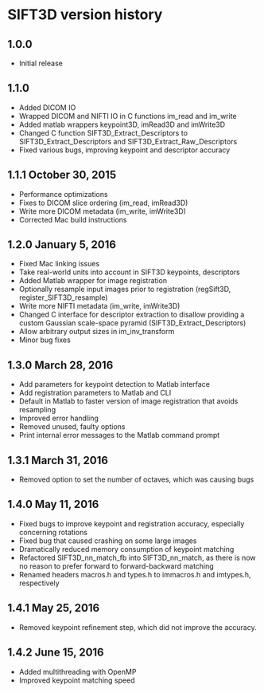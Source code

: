 # SIFT3D version history

## 1.0.0

* Initial release

## 1.1.0

* Added DICOM IO
* Wrapped DICOM and NIFTI IO in C functions im_read and im_write
* Added matlab wrappers keypoint3D, imRead3D and imWrite3D
* Changed C function SIFT3D_Extract_Descriptors to SIFT3D_Extract_Descriptors and SIFT3D_Extract_Raw_Descriptors
* Fixed various bugs, improving keypoint and descriptor accuracy

## 1.1.1 October 30, 2015

* Performance optimizations
* Fixes to DICOM slice ordering (im_read, imRead3D)
* Write more DICOM metadata (im_write, imWrite3D)
* Corrected Mac build instructions

## 1.2.0 January 5, 2016

* Fixed Mac linking issues
* Take real-world units into account in SIFT3D keypoints, descriptors
* Added Matlab wrapper for image registration
* Optionally resample input images prior to registration (regSift3D, register_SIFT3D_resample)
* Write more NIFTI metadata (im_write, imWrite3D)
* Changed C interface for descriptor extraction to disallow providing a custom Gaussian scale-space pyramid (SIFT3D_Extract_Descriptors)
* Allow arbitrary output sizes in im_inv_transform
* Minor bug fixes

## 1.3.0 March 28, 2016

* Add parameters for keypoint detection to Matlab interface
* Add registration parameters to Matlab and CLI
* Default in Matlab to faster version of image registration that avoids resampling
* Improved error handling
* Removed unused, faulty options
* Print internal error messages to the Matlab command prompt

## 1.3.1 March 31, 2016

* Removed option to set the number of octaves, which was causing bugs 

## 1.4.0 May 11, 2016

* Fixed bugs to improve keypoint and registration accuracy, especially concerning rotations
* Fixed bug that caused crashing on some large images
* Dramatically reduced memory consumption of keypoint matching
* Refactored SIFT3D_nn_match_fb into SIFT3D_nn_match, as there is now no reason to prefer forward to forward-backward matching
* Renamed headers macros.h and types.h to immacros.h and imtypes.h, respectively

## 1.4.1 May 25, 2016

* Removed keypoint refinement step, which did not improve the accuracy.

## 1.4.2 June 15, 2016

* Added multithreading with OpenMP
* Improved keypoint matching speed
